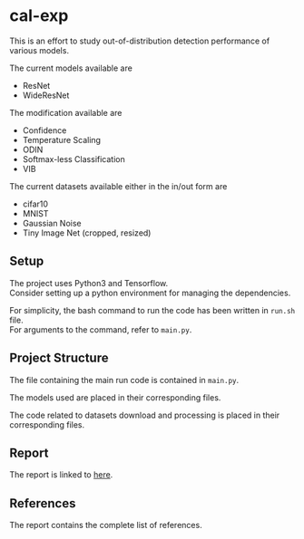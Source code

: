# cal-exp  

This is an effort to study out-of-distribution detection performance of various models.  

The current models available are  
- ResNet  
- WideResNet  

The modification available are  
- Confidence  
- Temperature Scaling  
- ODIN  
- Softmax-less Classification  
- VIB  

The current datasets available either in the in/out form are  
- cifar10  
- MNIST  
- Gaussian Noise  
- Tiny Image Net (cropped, resized)  

## Setup  

The project uses Python3 and Tensorflow.  
Consider setting up a python environment for managing the dependencies.  

For simplicity, the bash command to run the code has been written in `run.sh` file.  
For arguments to the command, refer to `main.py`.  

## Project Structure  

The file containing the main run code is contained in `main.py`.  

The models used are placed in their corresponding files.  

The code related to datasets download and processing is placed in their corresponding files.  

## Report  

The report is linked to [here](https://varshiths.github.io/res/BTP_I.pdf).  

## References  

The report contains the complete list of references.  

